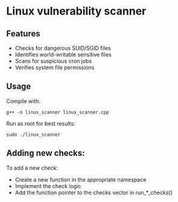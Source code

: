 # Linux vulnerability scanner

## Features

* Checks for dangerous SUID/SGID files
* Identifies world-writable sensitive files
* Scans for suspicious cron jobs
* Verifies system file permissions

## Usage

Compile with:

```commandline
g++ -o linux_scanner linux_scanner.cpp
```

Run as root for best results:

```commandline
sudo ./linux_scanner
```

## Adding new checks:

To add a new check:

* Create a new function in the appropriate namespace
* Implement the check logic
* Add the function pointer to the checks vector in run_*_checks()

